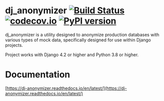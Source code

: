 dj_anonymizer [![Build Status](https://github.com/preply/dj_anonymizer/actions/workflows/test.yml/badge.svg)](https://travis-ci.com/preply/dj_anonymizer) [![codecov.io](https://codecov.io/github/preply/dj_anonymizer/coverage.svg?branch=master)](https://codecov.io/github/preply/dj_anonymizer?branch=master) [![PyPI version](https://badge.fury.io/py/dj-anonymizer.svg)](https://badge.fury.io/py/dj_anonymizer)
==================================

dj_anonymizer is a utility designed to anonymize production databases with various types of mock data, specifically designed for use within Django projects.

Project works with Django 4.2 or higher and Python 3.8 or higher.

Documentation
==================================
[https://dj-anonymizer.readthedocs.io/en/latest/](https://dj-anonymizer.readthedocs.io/en/latest/)
